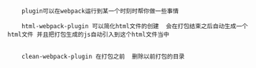         plugin可以在webpack运行到某一个时刻时帮你做一些事情

        html-webpack-plugin 可以简化html文件的创建  会在打包结束之后自动生成一个html文件 并且把打包生成的js自动引入到这个html文件当中


        clean-webpack-plugin 在打包之前  删除以前打包的目录
